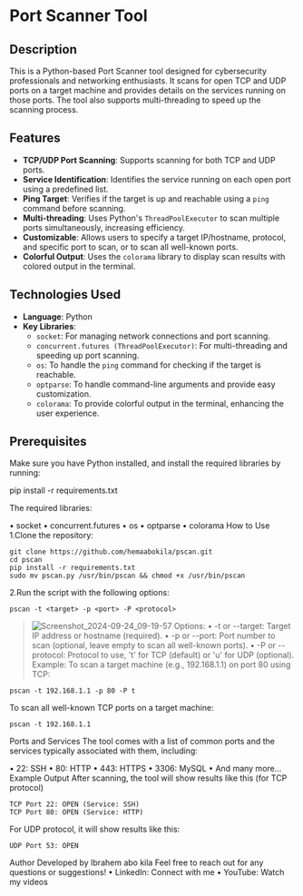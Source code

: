# Port Scanner Tool

## Description
This is a Python-based Port Scanner tool designed for cybersecurity professionals and networking enthusiasts. It scans for open TCP and UDP ports on a target machine and provides details on the services running on those ports. The tool also supports multi-threading to speed up the scanning process.

## Features
- **TCP/UDP Port Scanning**: Supports scanning for both TCP and UDP ports.
- **Service Identification**: Identifies the service running on each open port using a predefined list.
- **Ping Target**: Verifies if the target is up and reachable using a `ping` command before scanning.
- **Multi-threading**: Uses Python's `ThreadPoolExecutor` to scan multiple ports simultaneously, increasing efficiency.
- **Customizable**: Allows users to specify a target IP/hostname, protocol, and specific port to scan, or to scan all well-known ports.
- **Colorful Output**: Uses the `colorama` library to display scan results with colored output in the terminal.

## Technologies Used
- **Language**: Python
- **Key Libraries**:
  - `socket`: For managing network connections and port scanning.
  - `concurrent.futures (ThreadPoolExecutor)`: For multi-threading and speeding up port scanning.
  - `os`: To handle the `ping` command for checking if the target is reachable.
  - `optparse`: To handle command-line arguments and provide easy customization.
  - `colorama`: To provide colorful output in the terminal, enhancing the user experience.

## Prerequisites
Make sure you have Python installed, and install the required libraries by running:

pip install -r requirements.txt

The required libraries:

• socket
• concurrent.futures
• os
• optparse
• colorama
How to Use
1.Clone the repository:
```
git clone https://github.com/hemaabokila/pscan.git
cd pscan
pip install -r requirements.txt
sudo mv pscan.py /usr/bin/pscan && chmod +x /usr/bin/pscan
```
2.Run the script with the following options:
```
pscan -t <target> -p <port> -P <protocol>

```
> ![Screenshot_2024-09-24_09-19-57](https://github.com/user-attachments/assets/11f84875-9adf-4a8c-8878-8573ff500d5d)
Options:
• -t or --target: Target IP address or hostname (required).
• -p or --port: Port number to scan (optional, leave empty to scan all well-known ports).
• -P or --protocol: Protocol to use, 't' for TCP (default) or 'u' for UDP (optional).
Example:
To scan a target machine (e.g., 192.168.1.1) on port 80 using TCP:
```
pscan -t 192.168.1.1 -p 80 -P t
```
To scan all well-known TCP ports on a target machine:
```
pscan -t 192.168.1.1
```
Ports and Services
The tool comes with a list of common ports and the services typically associated with them, including:

• 22: SSH
• 80: HTTP
• 443: HTTPS
• 3306: MySQL
• And many more...
Example Output
After scanning, the tool will show results like this (for TCP protocol)
```
TCP Port 22: OPEN (Service: SSH)
TCP Port 80: OPEN (Service: HTTP)
```
For UDP protocol, it will show results like this:
```
UDP Port 53: OPEN
```
Author
Developed by Ibrahem abo kila
Feel free to reach out for any questions or suggestions!
• LinkedIn: Connect with me
• YouTube: Watch my videos





